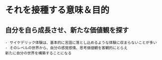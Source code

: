 # それを接種する意味＆目的


## 自分を自ら成長させ、新たな価値観を探す
    - サイケデリック体験は、基本的に言語に落とし込めるような体験に収まらないことが多い
    - そのレベルの世界から、自分の感覚感情、思考価値観を客観的にとらえ
    新たに自分の世界を構築することになる
